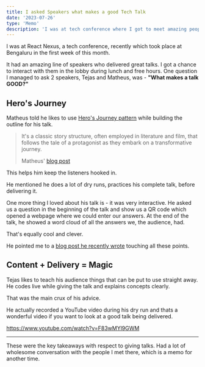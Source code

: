 ```yaml
---
title: I asked Speakers what makes a good Tech Talk
date: '2023-07-26'
type: 'Memo'
description: 'I was at tech conference where I got to meet amazing people...'
---
```


I was at React Nexus, a tech conference, recently which took place at Bengaluru in the first week of this month.

It had an amazing line of speakers who delivered great talks. I got a chance to interact with them in the lobby during lunch and free hours. One question I managed to ask 2 speakers, Tejas and Matheus, was - **"What makes a talk GOOD?"**

## Hero's Journey

Matheus told he likes to use [Hero's Journey pattern](https://tvtropes.org/pmwiki/pmwiki.php/Main/TheHerosJourney) while building the outline for his talk.

> It's a classic story structure, often employed in literature and film, that follows the tale of a protagonist as they embark on a transformative journey.
> 
> Matheus' [blog post](https://www.ythecombinator.space/posts/2022-wrapped)

This helps him keep the listeners hooked in.

He mentioned he does a lot of dry runs, practices his complete talk, before delivering it.

One more thing I loved about his talk is - it was very interactive. He asked us a question in the beginning of the talk and show us a QR code which opened a webpage where we could enter our answers. At the end of the talk, he showed a word cloud of all the answers we, the audience, had.

That's equally cool and clever.

He pointed me to a [blog post he recently wrote](https://www.ythecombinator.space/posts/2022-wrapped) touching all these points.

## Content + Delivery = Magic

Tejas likes to teach his audience things that can be put to use straight away. He codes live while giving the talk and explains concepts clearly.

That was the main crux of his advice.

He actually recorded a YouTube video during his dry run and thats a wonderful video if you want to look at a good talk being delivered.

https://www.youtube.com/watch?v=F83wMYl9GWM

---

These were the key takeaways with respect to giving talks. Had a lot of wholesome conversation with the people I met there, which is a memo for another time.